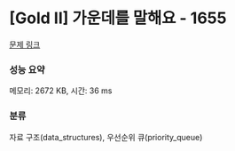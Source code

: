 # [Gold II] 가운데를 말해요 - 1655 

[문제 링크](https://www.acmicpc.net/problem/1655) 

### 성능 요약

메모리: 2672 KB, 시간: 36 ms

### 분류

자료 구조(data_structures), 우선순위 큐(priority_queue)

